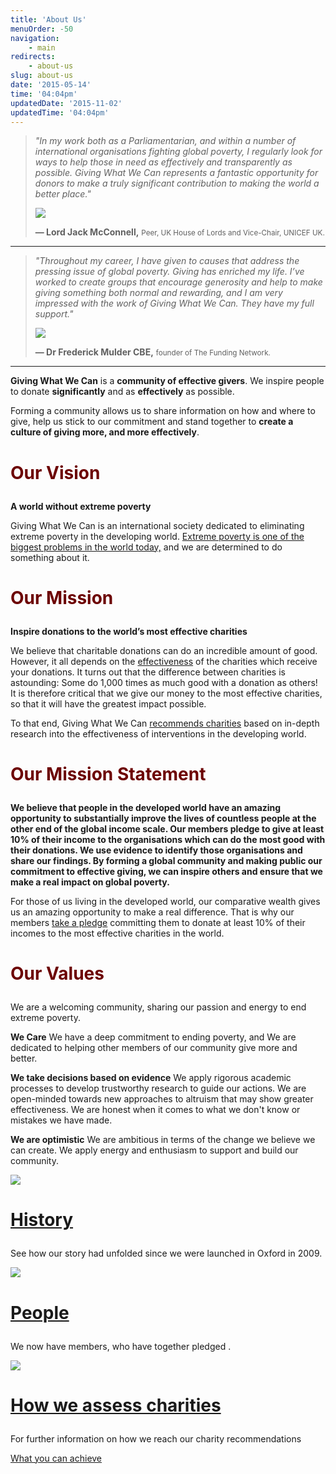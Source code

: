 ```yaml
---
title: 'About Us'
menuOrder: -50
navigation:
    - main
redirects:
    - about-us
slug: about-us
date: '2015-05-14'
time: '04:04pm'
updatedDate: '2015-11-02'
updatedTime: '04:04pm'
---
```

> _"In my work both as a Parliamentarian, and within a number of international organisations fighting global poverty, I regularly look for ways to help those in need as effectively and transparently as possible. Giving What We Can represents a fantastic opportunity for donors to make a truly significant contribution to making the world a better place."_
> 
> ![](/images/uploads/jack-mcconnell.png)
> 
> **— Lord Jack McConnell,**
> <small>Peer, UK House of Lords and Vice-Chair, UNICEF UK.</small>

* * *

> _"Throughout my career, I have given to causes that address the pressing issue of global poverty. Giving has enriched my life. I’ve worked to create groups that encourage generosity and help to make giving something both normal and rewarding, and I am very impressed with the work of Giving What We Can. They have my full support."_
> 
> ![](/images/uploads/fm.jpg)
> 
> **— Dr Frederick Mulder CBE,**
> <small>founder of The Funding Network.</small>

* * *

<style>h3 {color: #6C0000;font-size: 2em;}.intro p {font-size: 1.6em; line-height: 1.3em;text-align: justify;}.intro strong {font-weight: 400;}</style>

**Giving What We Can** is a **community of effective givers**. We inspire people to donate **significantly** and as **effectively** as possible.

Forming a community allows us to share information on how and where to give, help us stick to our commitment and stand together to **create a culture of giving more, and more effectively**.

### Our Vision

**A world without extreme poverty**

Giving What We Can is an international society dedicated to eliminating extreme poverty in the developing world. [Extreme poverty is one of the biggest problems in the world today,](/get-involved/why-get-involved) and we are determined to do something about it.

### Our Mission

**Inspire donations to the world’s most effective charities**

We believe that charitable donations can do an incredible amount of good. However, it all depends on the [effectiveness](/about-us/how-we-assess-charities) of the charities which receive your donations. It turns out that the difference between charities is astounding: Some do 1,000 times as much good with a donation as others! It is therefore critical that we give our money to the most effective charities, so that it will have the greatest impact possible.

To that end, Giving What We Can [recommends charities](/top-charities) based on in-depth research into the effectiveness of interventions in the developing world.

### Our Mission Statement

**We believe that people in the developed world have an amazing opportunity to substantially improve the lives of countless people at the other end of the global income scale. Our members pledge to give at least 10% of their income to the organisations which can do the most good with their donations. We use evidence to identify those organisations and share our findings. By forming a global community and making public our commitment to effective giving, we can inspire others and ensure that we make a real impact on global poverty.**

For those of us living in the developed world, our comparative wealth gives us an amazing opportunity to make a real difference. That is why our members [take a pledge](/get-involved/join-us) committing them to donate at least 10% of their incomes to the most effective charities in the world.

### Our Values

We are a welcoming community, sharing our passion and energy to end extreme poverty.

**We Care**
We have a deep commitment to ending poverty, and
We are dedicated to helping other members of our community give more and better.

**We take decisions based on evidence**
We apply rigorous academic processes to develop trustworthy research to guide our actions.
We are open-minded towards new approaches to altruism that may show greater effectiveness.
We are honest when it comes to what we don't know or mistakes we have made.

**We are optimistic**
We are ambitious in terms of the change we believe we can create.
We apply energy and enthusiasm to support and build our community.

[![](/images/uploads/toby.jpg)](/about-us/history)

### [History](/about-us/history)

See how our story had unfolded since we were launched in Oxford in 2009\.

[![](/images/uploads/weekendaway.jpg)](/about-us/people)

### [People](/about-us/people)

We now have members, who have together pledged .

[![](/images/uploads/whyshouldicare.jpg)](/about-us/how-we-assess-charities)

### [How we assess charities](/about-us/how-we-assess-charities)

For further information on how we reach our charity recommendations

<a href="/get-involved/what-you-can-achieve" class="btn btn-primary">What you can achieve</a>